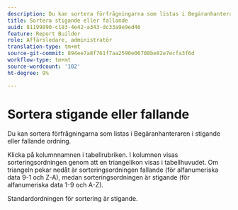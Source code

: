 ```yaml
---
description: Du kan sortera förfrågningarna som listas i Begäranhanteraren i stigande eller fallande ordning.
title: Sortera stigande eller fallande
uuid: 81199890-c183-4e42-a343-dc33a9e9ed46
feature: Report Builder
role: Affärsledare, administratör
translation-type: tm+mt
source-git-commit: 894ee7a8f761f7aa2590e06708be82e7ecfa3f6d
workflow-type: tm+mt
source-wordcount: '102'
ht-degree: 9%

---
```



# Sortera stigande eller fallande

Du kan sortera förfrågningarna som listas i Begäranhanteraren i stigande eller fallande ordning.

Klicka på kolumnnamnen i tabellrubriken. I kolumnen visas sorteringsordningen genom att en triangelikon visas i tabellhuvudet. Om triangeln pekar nedåt är sorteringsordningen fallande (för alfanumeriska data 9-1 och Z-A), medan sorteringsordningen är stigande (för alfanumeriska data 1-9 och A-Z).

Standardordningen för sortering är stigande.
